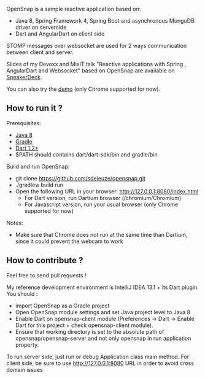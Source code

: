 OpenSnap is a sample reactive application based on:
* Java 8, Spring Framework 4, Spring Boot and asynchronous MongoDB driver on serverside
* Dart and AngularDart on client side

STOMP messages over websocket are used for 2 ways communication between client and server.

Slides of my Devoxx and MixIT talk "Reactive applications with Spring , AngularDart and Websocket"
based on OpenSnap are available on [SpeakerDeck](https://speakerdeck.com/sdeleuze/reactive-applications-with-spring-angulardart-and-websocket).

You can also try the [demo](http://opensnap.io/) (only Chrome supported for now).

## How to run it ?

Prerequisites:
* [Java 8](https://jdk8.java.net/download.html)
* [Gradle](http://www.gradle.org/)
* [Dart 1.2+](https://www.dartlang.org/)
* $PATH should contains dart/dart-sdk/bin and gradle/bin

Build and run OpenSnap:
* git clone https://github.com/sdeleuze/opensnap.git
* ./gradlew build run
* Open the following URL in your browser: http://127.0.0.1:8080/index.html
	* For Dart version, run Dartium browser (<dart-sdk>/chromium/Chromium)
	* For Javascript version, run your usual browser (only Chrome supported for now)

Notes:
* Make sure that Chrome does not run at the same time than Dartium, since it could prevent the webcam to work

## How to contribute ?

Feel free to send pull requests !

My reference development environment is IntelliJ IDEA 13.1 + its Dart plugin.
You should :
 * import OpenSnap as a Gradle project
 * Open OpenSnap module settings and set Java project level to Java 8
 * Enable Dart on opensnap-client module (Preferences -> Dart -> Enable Dart for this project + check opensnap-client module).
 * Ensure that working directory is set to the absolute path of opensnap/opensnap-server and not only opensnap in run application property.

To run server side, just run or debug Application class main method.
For client side, be sure to use http://127.0.0.1:8080 URL in order to avoid cross domain issues